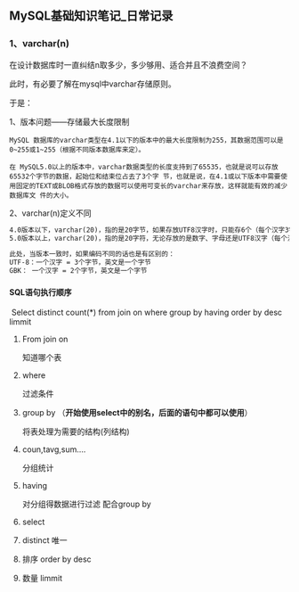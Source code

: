 ## MySQL基础知识笔记_日常记录

### 1、varchar(n)

在设计数据库时一直纠结n取多少，多少够用、适合并且不浪费空间？

此时，有必要了解在mysql中varchar存储原则。

于是：

1、版本问题——存储最大长度限制

```teX
MySQL 数据库的varchar类型在4.1以下的版本中的最大长度限制为255，其数据范围可以是0~255或1~255（根据不同版本数据库来定）。

在 MySQL5.0以上的版本中，varchar数据类型的长度支持到了65535，也就是说可以存放65532个字节的数据，起始位和结束位占去了3个字 节，也就是说，在4.1或以下版本中需要使用固定的TEXT或BLOB格式存放的数据可以使用可变长的varchar来存放，这样就能有效的减少数据库文 件的大小。
```

2、varchar(n)定义不同

~~~tex
4.0版本以下，varchar(20)，指的是20字节，如果存放UTF8汉字时，只能存6个（每个汉字3字节） ；
5.0版本以上，varchar(20)，指的是20字符，无论存放的是数字、字母还是UTF8汉字（每个汉字3字节），都可以存放20个，最大大小是 65532字节 ；

此处，当版本一致时，如果编码不同的话也是有区别的：
UTF-8：一个汉字 = 3个字节，英文是一个字节
GBK： 一个汉字 = 2个字节，英文是一个字节
~~~

#### SQL语句执行顺序

​		Select  distinct   count(*)  from  join  on  where  group by  having   order by desc  limmit

1. From     join on

   知道哪个表

2. where 

   过滤条件 

3. group by  （**开始使用select中的别名，后面的语句中都可以使用**）

   将表处理为需要的结构(列结构)

4. coun,tavg,sum.... 

   分组统计

5. having

   对分组得数据进行过滤 配合group by

6. select 

7. distinct  唯一

8. 排序
   order by
   desc  

9. 数量
   limmit



